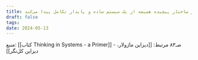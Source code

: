 ```yaml
---
title: سیستم و ساختار پیچیده همیشه از یک سیستم ساده و پایدار تکامل پیدا می‌کند
draft: false
tags: 
date: 2024-05-13
---
```

منبع: [[کتاب Thinking in Systems - a Primer]] - صـ۸۳
مرتبط: [[دیزاین ماژولار، دیزاین کل‌نگر]]